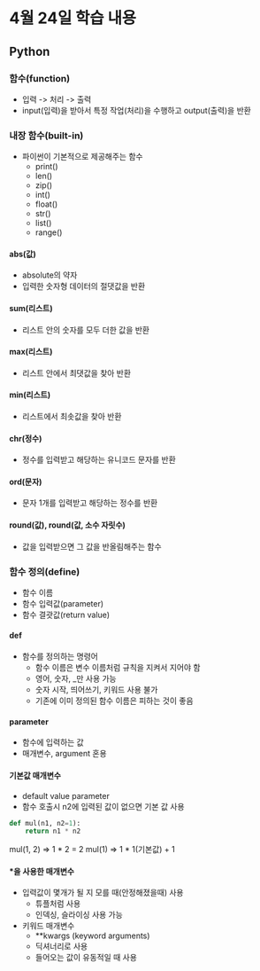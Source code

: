 # 4월 24일 학습 내용
## Python
### 함수(function)
- 입력 -> 처리 -> 출력
- input(입력)을 받아서 특정 작업(처리)을 수행하고 output(출력)을 반환

### 내장 함수(built-in)
- 파이썬이 기본적으로 제공해주는 함수
    - print()
    - len()
    - zip()
    - int()
    - float()
    - str()
    - list()
    - range()

#### abs(값)
- absolute의 약자
- 입력한 숫자형 데이터의 절댓값을 반환
#### sum(리스트)
- 리스트 안의 숫자를 모두 더한 값을 반환
#### max(리스트)
- 리스트 안에서 최댓값을 찾아 반환
#### min(리스트)
- 리스트에서 최솟값을 찾아 반환
#### chr(정수)
- 정수를 입력받고 해당하는 유니코드 문자를 반환
#### ord(문자)
- 문자 1개를 입력받고 해당하는 정수를 반환
#### round(값), round(값, 소수 자릿수)
- 값을 입력받으면 그 값을 반올림해주는 함수

### 함수 정의(define)
- 함수 이름
- 함수 입력값(parameter)
- 함수 결괏값(return value)

#### def
- 함수를 정의하는 명령어
    - 함수 이름은 변수 이름처럼 규칙을 지켜서 지어야 함
    - 영어, 숫자, _만 사용 가능
    - 숫자 시작, 띄어쓰기, 키워드 사용 불가
    - 기존에 이미 정의된 함수 이름은 피하는 것이 좋음

#### parameter
- 함수에 입력하는 값
- 매개변수, argument 혼용
  
#### 기본값 매개변수
- default value parameter
- 함수 호출시 n2에 입력된 값이 없으면 기본 값 사용
```python
def mul(n1, n2=1):
    return n1 * n2
```
mul(1, 2) => 1 * 2 = 2
mul(1) => 1 * 1(기본값) + 1

#### *을 사용한 매개변수
- 입력값이 몇개가 될 지 모를 때(안정해졌을때) 사용
     - 튜플처럼 사용
     - 인덱싱, 슬라이싱 사용 가능
- 키워드 매개변수
     - **kwargs (keyword arguments)
     - 딕셔너리로 사용
     - 들어오는 값이 유동적일 때 사용
  